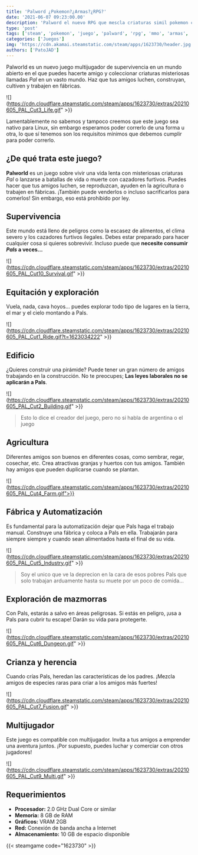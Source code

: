 ```yaml
---
title: 'Palword ¿Pokemon?¿Armas?¿RPG?'
date: '2021-06-07 09:23:00.00'
description: 'Palword el nuevo RPG que mescla criaturas simil pokemon con armas y nos dan un nuevo rpg'
type: 'post'
tags: ['steam', 'pokemon', 'juego', 'palward', 'rpg', 'mmo', 'armas', 'shooter']
categories: ['Juegos']
img: 'https://cdn.akamai.steamstatic.com/steam/apps/1623730/header.jpg'
authors: ['PatoJAD']
---
```


Palworld es un nuevo juego multijugador de supervivencia en un mundo abierto en el que puedes hacerte amigo y coleccionar criaturas misteriosas llamadas _Pal_ en un vasto mundo. Haz que tus amigos luchen, construyan, cultiven y trabajen en fábricas.

![](https://cdn.cloudflare.steamstatic.com/steam/apps/1623730/extras/20210605_PAL_Cut3_Life.gif" >}}

Lamentablemente no sabemos y tampoco creemos que este juego sea nativo para Linux, sin embargo esperamos poder correrlo de una forma u otra, lo que sí tenemos son los requisitos mínimos que debemos cumplir para poder correrlo.

## ¿De qué trata este juego?

**Palworld** es un juego sobre vivir una vida lenta con misteriosas criaturas _Pal_ o lanzarse a batallas de vida o muerte con cazadores furtivos. Puedes hacer que tus amigos luchen, se reproduzcan, ayuden en la agricultura o trabajen en fábricas. ¡También puede venderlos o incluso sacrificarlos para comerlos! Sin embargo, eso está prohibido por ley.

## Supervivencia

Este mundo está lleno de peligros como la escasez de alimentos, el clima severo y los cazadores furtivos ilegales. Debes estar preparado para hacer cualquier cosa si quieres sobrevivir. Incluso puede que **necesite consumir _Pals_ a veces...**

![](https://cdn.cloudflare.steamstatic.com/steam/apps/1623730/extras/20210605_PAL_Cut10_Survival.gif" >}}

## Equitación y exploración

Vuela, nada, cava hoyos... puedes explorar todo tipo de lugares en la tierra, el mar y el cielo montando a Pals.

![](https://cdn.cloudflare.steamstatic.com/steam/apps/1623730/extras/20210605_PAL_Cut1_Ride.gif?t=1623034222" >}}

## Edificio

¿Quieres construir una pirámide? Puede tener un gran número de amigos trabajando en la construcción. No te preocupes; **Las leyes laborales no se aplicarán a Pals**.

![](https://cdn.cloudflare.steamstatic.com/steam/apps/1623730/extras/20210605_PAL_Cut2_Building.gif" >}}

> Esto lo dice el creador del juego, pero no si habla de argentina o el juego

## Agricultura

Diferentes amigos son buenos en diferentes cosas, como sembrar, regar, cosechar, etc. Crea atractivas granjas y huertos con tus amigos. También hay amigos que pueden duplicarse cuando se plantan.

![](https://cdn.cloudflare.steamstatic.com/steam/apps/1623730/extras/20210605_PAL_Cut4_Farm.gif">}}

## Fábrica y Automatización

Es fundamental para la automatización dejar que Pals haga el trabajo manual. Construye una fábrica y coloca a Pals en ella. Trabajarán para siempre siempre y cuando sean alimentados hasta el final de su vida.

![](https://cdn.cloudflare.steamstatic.com/steam/apps/1623730/extras/20210605_PAL_Cut5_Industry.gif" >}}

> Soy el unico que ve la deprecion en la cara de esos pobres Pals que solo trabajan arduamente hasta su muete por un poco de comida...

## Exploración de mazmorras

Con Pals, estarás a salvo en áreas peligrosas. Si estás en peligro, ¡usa a Pals para cubrir tu escape! Darán su vida para protegerte.

![](https://cdn.cloudflare.steamstatic.com/steam/apps/1623730/extras/20210605_PAL_Cut6_Dungeon.gif" >}}

## Crianza y herencia

Cuando crías Pals, heredan las características de los padres. ¡Mezcla amigos de especies raras para criar a los amigos más fuertes!

![](https://cdn.cloudflare.steamstatic.com/steam/apps/1623730/extras/20210605_PAL_Cut7_Fusion.gif" >}}

## Multijugador

Este juego es compatible con multijugador. Invita a tus amigos a emprender una aventura juntos. ¡Por supuesto, puedes luchar y comerciar con otros jugadores!

![](https://cdn.cloudflare.steamstatic.com/steam/apps/1623730/extras/20210605_PAL_Cut9_Multi.gif" >}}

## Requerimientos

-   **Procesador:** 2.0 GHz Dual Core or similar
-   **Memoria:** 8 GB de RAM
-   **Gráficos:** VRAM 2GB
-   **Red:** Conexión de banda ancha a Internet
-   **Almacenamiento:** 10 GB de espacio disponible

{{< steamgame code="1623730" >}}
